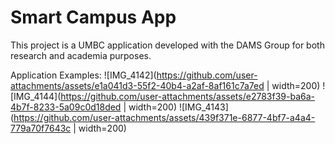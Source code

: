 # Smart Campus App
This project is a UMBC application developed with the DAMS Group for both research and academia purposes.

Application Examples: 
![IMG_4142](https://github.com/user-attachments/assets/e1a041d3-55f2-40b4-a2af-8af161c7a7ed | width=200)
![IMG_4144](https://github.com/user-attachments/assets/e2783f39-ba6a-4b7f-8233-5a09c0d18ded | width=200)
![IMG_4143](https://github.com/user-attachments/assets/439f371e-6877-4bf7-a4a4-779a70f7643c | width=200)
